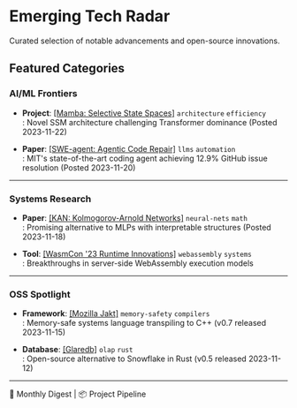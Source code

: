# Emerging Tech Radar

Curated selection of notable advancements and open-source innovations.

## Featured Categories
### AI/ML Frontiers
- ​**Project**: [[Mamba: Selective State Spaces]](tech/mamba.md) `architecture` `efficiency`  
:   Novel SSM architecture challenging Transformer dominance (Posted 2023-11-22)

- ​**Paper**: [[SWE-agent: Agentic Code Repair]](tech/swe-agent.md) `llms` `automation`  
:   MIT's state-of-the-art coding agent achieving 12.9% GitHub issue resolution (Posted 2023-11-20)

---

### Systems Research
- ​**Paper**: [[KAN: Kolmogorov-Arnold Networks]](tech/kan.md) `neural-nets` `math`  
:   Promising alternative to MLPs with interpretable structures (Posted 2023-11-18)

- ​**Tool**: [[WasmCon '23 Runtime Innovations]](tech/wasmcon2023.md) `webassembly` `systems`  
:   Breakthroughs in server-side WebAssembly execution models

---

### OSS Spotlight
- ​**Framework**: [[Mozilla Jakt]](tech/jakt.md) `memory-safety` `compilers`  
:   Memory-safe systems language transpiling to C++ (v0.7 released 2023-11-15)

- ​**Database**: [[Glaredb]](tech/glaredb.md) `olap` `rust`  
:   Open-source alternative to Snowflake in Rust (v0.5 released 2023-11-12)

---

🔭 Monthly Digest | 📦 Project Pipeline